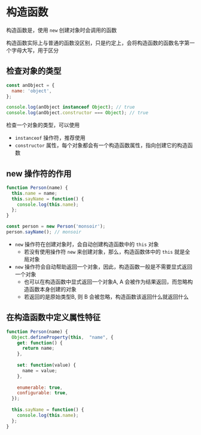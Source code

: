 # 构造函数

构造函数是，使用 `new` 创建对象时会调用的函数

构造函数实际上与普通的函数没区别，只是约定上，会将构造函数的函数名字第一个字母大写，用于区分

## 检查对象的类型

```js
const anObject = {
  name: 'object',
};

console.log(anObject instanceof Object); // true
console.log(anObject.constructor === Object); // true
```

检查一个对象的类型，可以使用

- `instanceof` 操作符，推荐使用
- `constructor` 属性，每个对象都会有一个构造函数属性，指向创建它的构造函数

## new 操作符的作用

```js
function Person(name) {
  this.name = name;
  this.sayName = function() {
    console.log(this.name);
  };
}

const person = new Person('monsoir');
person.sayName(); // monsoir
```

- `new` 操作符在创建对象时，会自动创建构造函数中的 `this` 对象
    - 若没有使用操作符 `new` 来创建对象，那么，构造函数体中的 `this` 就是全局对象
- `new` 操作符会自动帮助返回一个对象，因此，构造函数一般是不需要显式返回一个对象
    - 也可以在构造函数中显式返回一个对象A, A 会被作为结果返回，而忽略构造函数本身创建的对象
    - 若返回的是原始类型B, 则 B 会被忽略，构造函数该返回什么就返回什么

## 在构造函数中定义属性特征

```js
function Person(name) {
  Object.defineProperty(this,  "name", {
    get: function() {
      return name;
    },
    
    set: function(value) {
      name = value;
    },
    
    enumerable: true,
    configurable: true,
  });
  
  this.sayName = function() {
    console.log(this.name);
  };
}
```




